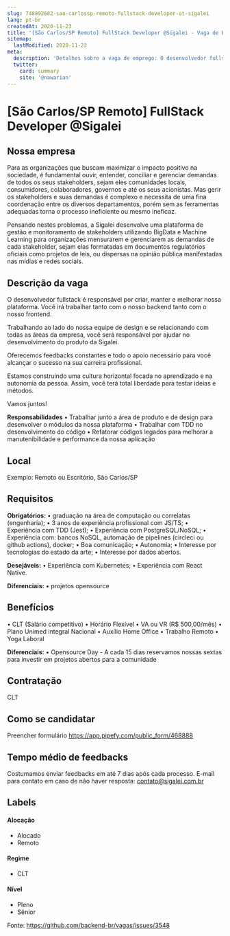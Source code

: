 ```yaml
---
slug: 748892682-sao-carlossp-remoto-fullstack-developer-at-sigalei
lang: pt-br
createdAt: 2020-11-23
title: '[São Carlos/SP Remoto] FullStack Developer @Sigalei - Vaga de Emprego'
sitemap:
  lastModified: 2020-11-23
meta:
  description: 'Detalhes sobre a vaga de emprego: O desenvolvedor fullstack é responsável por criar, manter e melhorar nossa plataforma. Você irá trabalhar tanto com o nosso backend tanto com o nosso frontend. Trabalhando ao lado do nossa equipe de design e se relacionando com todas as áreas da empresa, você será responsável por ajudar no desenvolvimento do produto da Sigalei. Oferecemos feedbacks constantes e todo o apoio necessário para você alcançar o sucesso na sua carreira profissional.  Estamos construindo uma cultura horizontal focada no aprendizado e na autonomia da pessoa. Assim, você terá total liberdade para testar ideias e métodos. Vamos juntos! **Responsabilidades** • Trabalhar junto a área de produto e de design para desenvolver o módulos da nossa plataforma • Trabalhar com TDD no desenvolvimento do código • Refatorar códigos legados para melhorar a manutenibilidade e performance da nossa aplicação'
  twitter:
    card: summary
    site: '@nawarian'
---
```


# [São Carlos/SP Remoto] FullStack Developer @Sigalei

## Nossa empresa

Para as organizações que buscam maximizar o impacto positivo na sociedade, é fundamental ouvir, entender, conciliar e gerenciar demandas de todos os seus stakeholders, sejam eles comunidades locais, consumidores, colaboradores, governos e até os seus acionistas. Mas gerir os stakeholders e suas demandas é complexo e necessita de uma fina coordenação entre os diversos departamentos, porém sem as ferramentas adequadas torna o processo ineficiente ou mesmo ineficaz.

Pensando nestes problemas, a Sigalei desenvolve uma plataforma de gestão e monitoramento de stakeholders utilizando BigData e Machine Learning para organizações mensurarem e gerenciarem as demandas de cada stakeholder, sejam elas formatadas em documentos regulatórios oficiais como projetos de leis, ou dispersas na opinião pública manifestadas nas mídias e redes sociais.

## Descrição da vaga

O desenvolvedor fullstack é responsável por criar, manter e melhorar nossa plataforma. Você irá trabalhar tanto com o nosso backend tanto com o nosso frontend.

Trabalhando ao lado do nossa equipe de design e se relacionando com todas as áreas da empresa, você será responsável por ajudar no desenvolvimento do produto da Sigalei.

Oferecemos feedbacks constantes e todo o apoio necessário para você alcançar o sucesso na sua carreira profissional. 

Estamos construindo uma cultura horizontal focada no aprendizado e na autonomia da pessoa. Assim, você terá total liberdade para testar ideias e métodos.

Vamos juntos!

**Responsabilidades**
• Trabalhar junto a área de produto e de design para desenvolver o módulos da nossa plataforma
• Trabalhar com TDD no desenvolvimento do código
• Refatorar códigos legados para melhorar a manutenibilidade e performance da nossa aplicação


## Local

Exemplo: Remoto ou Escritório, São Carlos/SP

## Requisitos

**Obrigatórios:**
• graduação na área de computação ou correlatas (engenharia);
• 3 anos de experiência profissional com JS/TS;
• Experiência com TDD (Jest);
• Experiência com PostgreSQL/NoSQL;
• Experiência com: bancos NoSQL, automação de pipelines (circleci ou github actions), docker;
• Boa comunicação;
• Autonomia;
• Interesse por tecnologias do estado da arte;
• Interesse por dados abertos.

**Desejáveis:**
• Experiência com Kubernetes;
• Experiência com React Native.

**Diferenciais:**
• projetos opensource

## Benefícios

• CLT (Salário competitivo)
• Horário Flexível
• VA ou VR (R$ 500,00/mês)
• Plano Unimed integral Nacional
• Auxílio Home Office
• Trabalho Remoto
• Yoga Laboral

**Diferenciais:**
• Opensource Day - A cada 15 dias reservamos nossas sextas para investir em projetos abertos para a comunidade


## Contratação
CLT

## Como se candidatar
Preencher formulário
https://app.pipefy.com/public_form/468888


## Tempo médio de feedbacks
Costumamos enviar feedbacks em até 7 dias após cada processo.
E-mail para contato em caso de não haver resposta: contato@sigalei.com.br

## Labels

#### Alocação
- Alocado
- Remoto

#### Regime
- CLT


#### Nível
- Pleno
- Sênior




Fonte: https://github.com/backend-br/vagas/issues/3548